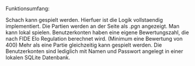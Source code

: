 Funktionsumfang:

Schach kann gespielt werden. Hierfuer ist die Logik vollstaendig implementiert.
Die Partien werden an der Seite als .pgn angezeigt.
Man kann lokal spielen.
Benutzerkonten haben eine eigene Bewertungszahl, die nach FIDE Elo Regulation berechnet wird. (Minimum eine Bewertung von 400)
Mehr als eine Partie gleichzeitig kann gespielt werden.
Die Benutzerkonten sind lediglich mit Namen und Passwort angelegt in einer lokalen SQLite Datenbank.
